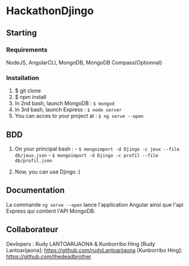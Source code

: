 # HackathonDjingo

## Starting

### Requirements

NodeJS, AngularCLI, MongoDB, MongoDB Compass(Optionnal)

### Installation

1.  $ git clone
2.  $ npm install
3.  In 2nd bash, launch MongoDB : ``$ mongod`` 
4.  In 3rd bash, launch Express : ``$ node server`` 
5.  You can acces to your project at : ``$ ng serve --open`` 


## BDD

1. On your principal bash : - ``$ mongoimport -d Djingo -c jeux --file db/jeux.json`` 
                            - ``$ mongoimport -d Djingo -c profil --file db/profil.json`` 
                            
2. Now, you can use Djingo :) 
                            

## Documentation

La commande ``ng serve --open`` lance l'application Angular ainsi que l'api Express qui contient l'API MongoDB. 


## Collaborateur

Devlopers : Rudy LANTOARIJAONA & Kunborribo Hing
[Rudy Lantoarijaona]: <https://github.com/rudyLantoarijaona>
[Kunborribo Hing]: <https://github.com/thedeadbrother>
